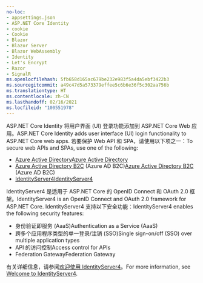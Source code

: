 ```yaml
---
no-loc:
- appsettings.json
- ASP.NET Core Identity
- cookie
- Cookie
- Blazor
- Blazor Server
- Blazor WebAssembly
- Identity
- Let's Encrypt
- Razor
- SignalR
ms.openlocfilehash: 5fb658d165ac679be232e983f5a4da5ebf3422b3
ms.sourcegitcommit: a49c47d5a573379effee5c6b6e36f5c302aa756b
ms.translationtype: HT
ms.contentlocale: zh-CN
ms.lasthandoff: 02/16/2021
ms.locfileid: "100551978"
---
```

<span data-ttu-id="2215f-101">ASP.NET Core Identity 将用户界面 (UI) 登录功能添加到 ASP.NET Core Web 应用。</span><span class="sxs-lookup"><span data-stu-id="2215f-101">ASP.NET Core Identity adds user interface (UI) login functionality to ASP.NET Core web apps.</span></span> <span data-ttu-id="2215f-102">若要保护 Web API 和 SPA，请使用以下项之一：</span><span class="sxs-lookup"><span data-stu-id="2215f-102">To secure web APIs and SPAs, use one of the following:</span></span>

* [<span data-ttu-id="2215f-103">Azure Active Directory</span><span class="sxs-lookup"><span data-stu-id="2215f-103">Azure Active Directory</span></span>](/azure/api-management/api-management-howto-protect-backend-with-aad)
* <span data-ttu-id="2215f-104">[Azure Active Directory B2C](/azure/active-directory-b2c/active-directory-b2c-custom-rest-api-netfw) (Azure AD B2C)</span><span class="sxs-lookup"><span data-stu-id="2215f-104">[Azure Active Directory B2C](/azure/active-directory-b2c/active-directory-b2c-custom-rest-api-netfw) (Azure AD B2C)</span></span>
* [<span data-ttu-id="2215f-105">IdentityServer4</span><span class="sxs-lookup"><span data-stu-id="2215f-105">IdentityServer4</span></span>](https://identityserver.io)

<span data-ttu-id="2215f-106">IdentityServer4 是适用于 ASP.NET Core 的 OpenID Connect 和 OAuth 2.0 框架。</span><span class="sxs-lookup"><span data-stu-id="2215f-106">IdentityServer4 is an OpenID Connect and OAuth 2.0 framework for ASP.NET Core.</span></span> <span data-ttu-id="2215f-107">IdentityServer4 支持以下安全功能：</span><span class="sxs-lookup"><span data-stu-id="2215f-107">IdentityServer4 enables the following security features:</span></span>

* <span data-ttu-id="2215f-108">身份验证即服务 (AaaS)</span><span class="sxs-lookup"><span data-stu-id="2215f-108">Authentication as a Service (AaaS)</span></span>
* <span data-ttu-id="2215f-109">跨多个应用程序类型的单一登录/注销 (SSO)</span><span class="sxs-lookup"><span data-stu-id="2215f-109">Single sign-on/off (SSO) over multiple application types</span></span>
* <span data-ttu-id="2215f-110">API 的访问控制</span><span class="sxs-lookup"><span data-stu-id="2215f-110">Access control for APIs</span></span>
* <span data-ttu-id="2215f-111">Federation Gateway</span><span class="sxs-lookup"><span data-stu-id="2215f-111">Federation Gateway</span></span>

<span data-ttu-id="2215f-112">有关详细信息，请参阅[欢迎使用 IdentityServer4](https://docs.identityserver.io/en/latest/index.html)。</span><span class="sxs-lookup"><span data-stu-id="2215f-112">For more information, see [Welcome to IdentityServer4](https://docs.identityserver.io/en/latest/index.html).</span></span>
